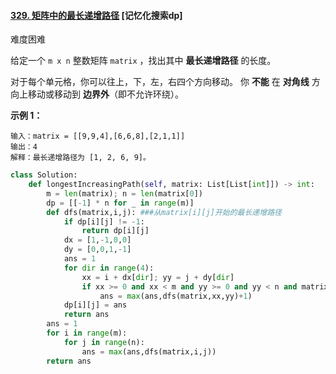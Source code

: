 #### [329. 矩阵中的最长递增路径](https://leetcode.cn/problems/longest-increasing-path-in-a-matrix/) [记忆化搜索dp]

难度困难

给定一个 `m x n` 整数矩阵 `matrix` ，找出其中 **最长递增路径** 的长度。

对于每个单元格，你可以往上，下，左，右四个方向移动。 你 **不能** 在 **对角线** 方向上移动或移动到 **边界外**（即不允许环绕）。

 

**示例 1：**



```
输入：matrix = [[9,9,4],[6,6,8],[2,1,1]]
输出：4 
解释：最长递增路径为 [1, 2, 6, 9]。
```

```python
class Solution:
    def longestIncreasingPath(self, matrix: List[List[int]]) -> int:
        m = len(matrix); n = len(matrix[0])
        dp = [[-1] * n for _ in range(m)]
        def dfs(matrix,i,j): ###从matrix[i][j]开始的最长递增路径
            if dp[i][j] != -1:
                return dp[i][j]
            dx = [1,-1,0,0]
            dy = [0,0,1,-1]
            ans = 1
            for dir in range(4):
                xx = i + dx[dir]; yy = j + dy[dir]
                if xx >= 0 and xx < m and yy >= 0 and yy < n and matrix[xx][yy] > matrix[i][j]:
                    ans = max(ans,dfs(matrix,xx,yy)+1)
            dp[i][j] = ans
            return ans
        ans = 1
        for i in range(m):
            for j in range(n):
                ans = max(ans,dfs(matrix,i,j))
        return ans
```

